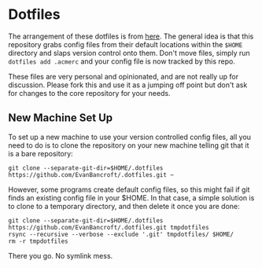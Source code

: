 # Dotfiles

The arrangement of these dotfiles is from [here](https://www.anand-iyer.com/blog/2018/a-simpler-way-to-manage-your-dotfiles/). The general idea is that this repository grabs config files from their default locations within the `$HOME` directory and slaps version control onto them. Don't move files, simply run `dotfiles add .acmerc` and your config file is now tracked by this repo.

These files are very personal and opinionated, and are not really up for discussion. Please fork this and use it as a jumping off point but don't ask for changes to the core repository for your needs.

## New Machine Set Up

To set up a new machine to use your version controlled config files, all you need to do is to clone the repository on your new machine telling git that it is a bare repository:

```
git clone --separate-git-dir=$HOME/.dotfiles https://github.com/EvanBancroft/.dotfiles.git ~
```

However, some programs create default config files, so this might fail if git finds an existing config file in your $HOME. In that case, a simple solution is to clone to a temporary directory, and then delete it once you are done:

```
git clone --separate-git-dir=$HOME/.dotfiles https://github.com/EvanBancroft/.dotfiles.git tmpdotfiles
rsync --recursive --verbose --exclude '.git' tmpdotfiles/ $HOME/
rm -r tmpdotfiles
```

There you go. No symlink mess.
